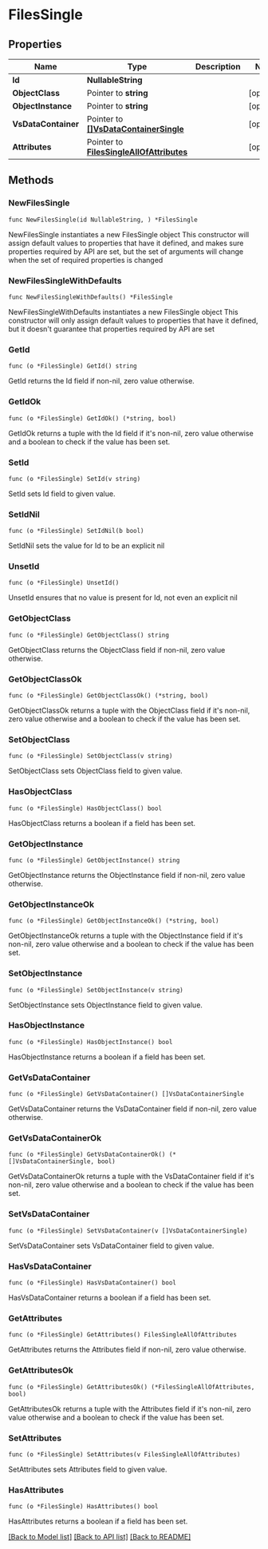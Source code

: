 # FilesSingle

## Properties

Name | Type | Description | Notes
------------ | ------------- | ------------- | -------------
**Id** | **NullableString** |  | 
**ObjectClass** | Pointer to **string** |  | [optional] 
**ObjectInstance** | Pointer to **string** |  | [optional] 
**VsDataContainer** | Pointer to [**[]VsDataContainerSingle**](VsDataContainerSingle.md) |  | [optional] 
**Attributes** | Pointer to [**FilesSingleAllOfAttributes**](FilesSingleAllOfAttributes.md) |  | [optional] 

## Methods

### NewFilesSingle

`func NewFilesSingle(id NullableString, ) *FilesSingle`

NewFilesSingle instantiates a new FilesSingle object
This constructor will assign default values to properties that have it defined,
and makes sure properties required by API are set, but the set of arguments
will change when the set of required properties is changed

### NewFilesSingleWithDefaults

`func NewFilesSingleWithDefaults() *FilesSingle`

NewFilesSingleWithDefaults instantiates a new FilesSingle object
This constructor will only assign default values to properties that have it defined,
but it doesn't guarantee that properties required by API are set

### GetId

`func (o *FilesSingle) GetId() string`

GetId returns the Id field if non-nil, zero value otherwise.

### GetIdOk

`func (o *FilesSingle) GetIdOk() (*string, bool)`

GetIdOk returns a tuple with the Id field if it's non-nil, zero value otherwise
and a boolean to check if the value has been set.

### SetId

`func (o *FilesSingle) SetId(v string)`

SetId sets Id field to given value.


### SetIdNil

`func (o *FilesSingle) SetIdNil(b bool)`

 SetIdNil sets the value for Id to be an explicit nil

### UnsetId
`func (o *FilesSingle) UnsetId()`

UnsetId ensures that no value is present for Id, not even an explicit nil
### GetObjectClass

`func (o *FilesSingle) GetObjectClass() string`

GetObjectClass returns the ObjectClass field if non-nil, zero value otherwise.

### GetObjectClassOk

`func (o *FilesSingle) GetObjectClassOk() (*string, bool)`

GetObjectClassOk returns a tuple with the ObjectClass field if it's non-nil, zero value otherwise
and a boolean to check if the value has been set.

### SetObjectClass

`func (o *FilesSingle) SetObjectClass(v string)`

SetObjectClass sets ObjectClass field to given value.

### HasObjectClass

`func (o *FilesSingle) HasObjectClass() bool`

HasObjectClass returns a boolean if a field has been set.

### GetObjectInstance

`func (o *FilesSingle) GetObjectInstance() string`

GetObjectInstance returns the ObjectInstance field if non-nil, zero value otherwise.

### GetObjectInstanceOk

`func (o *FilesSingle) GetObjectInstanceOk() (*string, bool)`

GetObjectInstanceOk returns a tuple with the ObjectInstance field if it's non-nil, zero value otherwise
and a boolean to check if the value has been set.

### SetObjectInstance

`func (o *FilesSingle) SetObjectInstance(v string)`

SetObjectInstance sets ObjectInstance field to given value.

### HasObjectInstance

`func (o *FilesSingle) HasObjectInstance() bool`

HasObjectInstance returns a boolean if a field has been set.

### GetVsDataContainer

`func (o *FilesSingle) GetVsDataContainer() []VsDataContainerSingle`

GetVsDataContainer returns the VsDataContainer field if non-nil, zero value otherwise.

### GetVsDataContainerOk

`func (o *FilesSingle) GetVsDataContainerOk() (*[]VsDataContainerSingle, bool)`

GetVsDataContainerOk returns a tuple with the VsDataContainer field if it's non-nil, zero value otherwise
and a boolean to check if the value has been set.

### SetVsDataContainer

`func (o *FilesSingle) SetVsDataContainer(v []VsDataContainerSingle)`

SetVsDataContainer sets VsDataContainer field to given value.

### HasVsDataContainer

`func (o *FilesSingle) HasVsDataContainer() bool`

HasVsDataContainer returns a boolean if a field has been set.

### GetAttributes

`func (o *FilesSingle) GetAttributes() FilesSingleAllOfAttributes`

GetAttributes returns the Attributes field if non-nil, zero value otherwise.

### GetAttributesOk

`func (o *FilesSingle) GetAttributesOk() (*FilesSingleAllOfAttributes, bool)`

GetAttributesOk returns a tuple with the Attributes field if it's non-nil, zero value otherwise
and a boolean to check if the value has been set.

### SetAttributes

`func (o *FilesSingle) SetAttributes(v FilesSingleAllOfAttributes)`

SetAttributes sets Attributes field to given value.

### HasAttributes

`func (o *FilesSingle) HasAttributes() bool`

HasAttributes returns a boolean if a field has been set.


[[Back to Model list]](../README.md#documentation-for-models) [[Back to API list]](../README.md#documentation-for-api-endpoints) [[Back to README]](../README.md)


